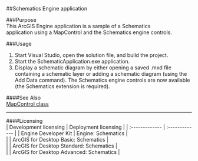##Schematics Engine application

###Purpose  
This ArcGIS Engine application is a sample of a Schematics application using a MapControl and the Schematics engine controls.  


###Usage
1. Start Visual Studio, open the solution file, and build the project.  
1. Start the SchematicApplication.exe application.  
1. Display a schematic diagram by either opening a saved .mxd file containing a schematic layer or adding a schematic diagram (using the Add Data command). The Schematics engine controls are now available (the Schematics extension is required).  







####See Also  
[MapControl class](http://desktop.arcgis.com/search/?q=MapControl%20class&p=0&language=en&product=arcobjects-sdk-dotnet&version=&n=15&collection=help)  


---------------------------------

####Licensing  
| Development licensing | Deployment licensing | 
| :------------- | :------------- | 
| Engine Developer Kit | Engine: Schematics |  
|  | ArcGIS for Desktop Basic: Schematics |  
|  | ArcGIS for Desktop Standard: Schematics |  
|  | ArcGIS for Desktop Advanced: Schematics |  


